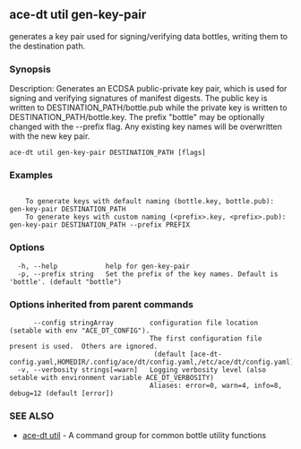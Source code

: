 ## ace-dt util gen-key-pair

generates a key pair used for signing/verifying data bottles, writing them to the destination path.

### Synopsis

Description:
  Generates an ECDSA public-private key pair, which is used for signing and verifying
  signatures of manifest digests. The public key is written to DESTINATION_PATH/bottle.pub
  while the private key is written to DESTINATION_PATH/bottle.key. The prefix "bottle" may
  be optionally changed with the --prefix flag. Any existing key names will be overwritten with
  the new key pair.


```
ace-dt util gen-key-pair DESTINATION_PATH [flags]
```

### Examples

```

	To generate keys with default naming (bottle.key, bottle.pub):
gen-key-pair DESTINATION_PATH
	To generate keys with custom naming (<prefix>.key, <prefix>.pub):
gen-key-pair DESTINATION_PATH --prefix PREFIX

```

### Options

```
  -h, --help            help for gen-key-pair
  -p, --prefix string   Set the prefix of the key names. Default is 'bottle'. (default "bottle")
```

### Options inherited from parent commands

```
      --config stringArray         configuration file location (setable with env "ACE_DT_CONFIG").
                                   The first configuration file present is used.  Others are ignored.
                                    (default [ace-dt-config.yaml,HOMEDIR/.config/ace/dt/config.yaml,/etc/ace/dt/config.yaml])
  -v, --verbosity strings[=warn]   Logging verbosity level (also setable with environment variable ACE_DT_VERBOSITY)
                                   Aliases: error=0, warn=4, info=8, debug=12 (default [error])
```

### SEE ALSO

* [ace-dt util](ace-dt_util.md)	 - A command group for common bottle utility functions

